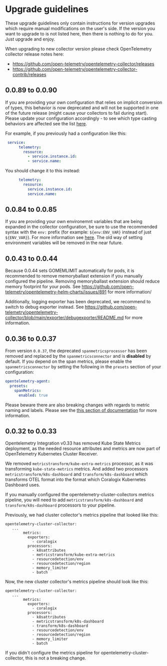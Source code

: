 # Upgrade guidelines

These upgrade guidelines only contain instructions for version upgrades which require manual modifications on the user's side.
If the version you want to upgrade to is not listed here, then there is nothing to do for you.
Just upgrade and enjoy.

When upgrading to new collector version please check OpenTelemetry collector release notes here:
- https://github.com/open-telemetry/opentelemetry-collector/releases
- https://github.com/open-telemetry/opentelemetry-collector-contrib/releases

## 0.0.89 to 0.0.90

If you are providing your own configuration that relies on implicit conversion of types, this behavior is now deprecated and will not be supported in one of the future release (might cause your collectors to fail during start). Please update your configuration accordingly - to see which type casting behaviors are affected see the list [here](https://github.com/open-telemetry/opentelemetry-collector/issues/9532).

For example, if you previously had a configuration like this:

```yaml
 service:
      telemetry:
        resource:
          - service.instance.id:
          - service.name:
```

You should change it to this instead:

```yaml
      telemetry:
        resource:
          service.instance.id:
          service.name:
```

## 0.0.84 to 0.0.85

If you are providing your own environemnt variables that are being expanded in the collector configuration, be sure to use the recommended syntax with the `env:` prefix (for example: `${env:ENV_VAR}` instead of just `${ENV_VAR}`). For more information see [here](https://github.com/open-telemetry/opentelemetry-collector-contrib/releases/tag/v0.104.0). The old way of setting environment variables will be removed in the near future.

## 0.0.43 to 0.0.44

Because 0.0.44 sets GOMEMLIMIT automatically for pods, it is recommended to remove memoryballast extension if you manually configured the pipeline. Removing memoryballast extension should reduce memory footprint for your pods. See https://github.com/open-telemetry/opentelemetry-helm-charts/issues/891 for more information/

Additionally, logging exporter has been deprecated, we recommend to switch to debug exporter instead. See https://github.com/open-telemetry/opentelemetry-collector/blob/main/exporter/debugexporter/README.md for more information.

## 0.0.36 to 0.0.37

From version `0.0.37`, the deprecated `spanmetricsprocessor` has been removed and replaced by the `spanmetricsconnector` and is **disabled** by default. If you depend on the span metrics, please enable the `spanmetricsconnector` by setting the following in the `presets` section of your configuration:

```yaml
opentelemetry-agent:
  presets:
    spanMetrics:
      enabled: true
```

Please beware there are also breaking changes with regards to metric naming and labels. Please see the [this section of documentation](https://github.com/open-telemetry/opentelemetry-collector-contrib/blob/main/connector/spanmetricsconnector/README.md#span-to-metrics-processor-to-span-to-metrics-connector) for more information.

## 0.0.32 to 0.0.33

Opentelemetry Integration v0.33 has removed Kube State Metrics deployment, as the needed resource attributes and metrics are now part of OpenTelemetry Kubernetes Cluster Receiver.

We removed `metricstransform/kube-extra-metrics` processor, as it was transforming `kube-state-metrics` metrics. And added two processors `metricstransform/k8s-dashboard` and `transform/k8s-dashboard` which transforms OTEL format into the format which Coralogix Kubernetes Dashboard uses.

If you manually configured the opentelemetry-cluster-collectors metrics pipeline, you will need to add `metricstransform/k8s-dashboard` and `transform/k8s-dashboard` processors to your pipeline.

Previously, we had cluster collector's metrics pipeline that looked like this:

```
opentelemetry-cluster-collector:
   ...
        metrics:
          exporters:
            - coralogix
          processors:
            - k8sattributes
            - metricstransform/kube-extra-metrics
            - resourcedetection/env
            - resourcedetection/region
            - memory_limiter
            - batch

```

Now, the new cluster collector's metrics pipeline should look like this:

```
opentelemetry-cluster-collector:
   ...
        metrics:
          exporters:
            - coralogix
          processors:
            - k8sattributes
            - metricstransform/k8s-dashboard
            - transform/k8s-dashboard
            - resourcedetection/env
            - resourcedetection/region
            - memory_limiter
            - batch

```

If you didn't configure the metrics pipeline for opentelemetry-cluster-collector, this is not a breaking change.
